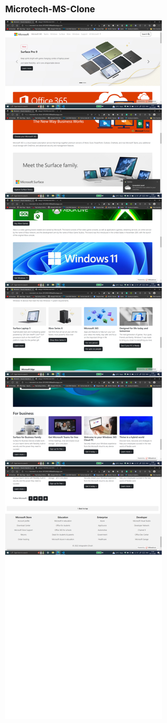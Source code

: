 # Microtech-MS-Clone

<img src="https://github.com/arkapg211002/Microtech-MS-Clone/blob/main/2022-12-20%20(7).png"></br>
<img src="https://github.com/arkapg211002/Microtech-MS-Clone/blob/main/2022-12-20%20(8).png"></br>
<img src="https://github.com/arkapg211002/Microtech-MS-Clone/blob/main/2022-12-20%20(9).png"></br>
<img src="https://github.com/arkapg211002/Microtech-MS-Clone/blob/main/2022-12-20%20(10).png"></br>
<img src="https://github.com/arkapg211002/Microtech-MS-Clone/blob/main/2022-12-20%20(11).png"></br>
<img src="https://github.com/arkapg211002/Microtech-MS-Clone/blob/main/2022-12-20%20(12).png"></br>
![pagespeed](https://github.com/arkapg211002/arkapg211002/blob/main/metrics.plugin.microtech.screenshot.svg)
